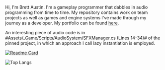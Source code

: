 Hi, I'm Brett Austin. I'm a gameplay programmer that dabbles in audio programming from time to time. My repository contains work on team projects as well as games and engine systems I've made through my journey as a developer. My portfolio can be found [here](https://brett-austin.wixsite.com/website).

An interesting piece of audio code is in #Assets/_Game/Scripts/AudioSystem/SFXManager.cs (Lines 14-34)# of the pinned project, in which an approach I call lazy instantiation is employed.

[![Readme Card](https://github-readme-stats.vercel.app/api/pin/?username=Ginsutime&repo=Unity-Audio-System)](https://github.com/Ginsutime/Unity-Audio-System)

![Top Langs](https://github-readme-stats.vercel.app/api/top-langs/?username=Ginsutime&size_weight=0.3&count_weight=0.7&layout=compact)

<!--Ginsutime
**Ginsutime/Ginsutime** is a ✨ _special_ ✨ repository because its `README.md` (this file) appears on your GitHub profile.

Here are some ideas to get you started:

- 🔭 I’m currently working on ...
- 🌱 I’m currently learning ...
- 👯 I’m looking to collaborate on ...
- 🤔 I’m looking for help with ...
- 💬 Ask me about ...
- 📫 How to reach me: ...
- 😄 Pronouns: ...
- ⚡ Fun fact: ...
-->

